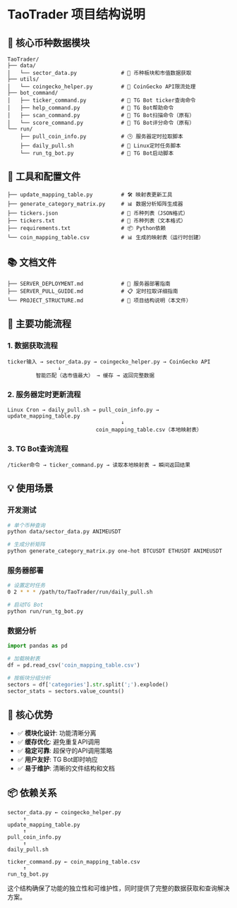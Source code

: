 # TaoTrader 项目结构说明

## 📁 核心币种数据模块

```
TaoTrader/
├── data/
│   └── sector_data.py              # 🎯 币种板块和市值数据获取
├── utils/
│   └── coingecko_helper.py         # 🔧 CoinGecko API限流处理
├── bot_command/
│   ├── ticker_command.py           # 📱 TG Bot ticker查询命令
│   ├── help_command.py             # 📱 TG Bot帮助命令
│   ├── scan_command.py             # 📱 TG Bot扫描命令（原有）
│   └── score_command.py            # 📱 TG Bot评分命令（原有）
└── run/
    ├── pull_coin_info.py           # 🕒 服务器定时拉取脚本
    ├── daily_pull.sh               # 🐧 Linux定时任务脚本
    └── run_tg_bot.py               # 📱 TG Bot启动脚本
```

## 🔧 工具和配置文件

```
├── update_mapping_table.py         # 🛠️ 映射表更新工具
├── generate_category_matrix.py     # 📊 数据分析矩阵生成器
├── tickers.json                    # 📄 币种列表（JSON格式）
├── tickers.txt                     # 📄 币种列表（文本格式）
├── requirements.txt                # 📦 Python依赖
└── coin_mapping_table.csv          # 📊 生成的映射表（运行时创建）
```

## 📚 文档文件

```
├── SERVER_DEPLOYMENT.md            # 🚀 服务器部署指南
├── SERVER_PULL_GUIDE.md            # 📋 定时拉取详细指南
└── PROJECT_STRUCTURE.md            # 📁 项目结构说明（本文件）
```

## 🚀 主要功能流程

### 1. 数据获取流程
```
ticker输入 → sector_data.py → coingecko_helper.py → CoinGecko API
                ↓
         智能匹配（选市值最大） → 缓存 → 返回完整数据
```

### 2. 服务器定时更新流程
```
Linux Cron → daily_pull.sh → pull_coin_info.py → update_mapping_table.py
                                    ↓
                            coin_mapping_table.csv（本地映射表）
```

### 3. TG Bot查询流程
```
/ticker命令 → ticker_command.py → 读取本地映射表 → 瞬间返回结果
```

## 💡 使用场景

### 开发测试
```bash
# 单个币种查询
python data/sector_data.py ANIMEUSDT

# 生成分析矩阵
python generate_category_matrix.py one-hot BTCUSDT ETHUSDT ANIMEUSDT
```

### 服务器部署
```bash
# 设置定时任务
0 2 * * * /path/to/TaoTrader/run/daily_pull.sh

# 启动TG Bot
python run/run_tg_bot.py
```

### 数据分析
```python
import pandas as pd

# 加载映射表
df = pd.read_csv('coin_mapping_table.csv')

# 按板块分组分析
sectors = df['categories'].str.split(';').explode()
sector_stats = sectors.value_counts()
```

## 🎯 核心优势

- ✅ **模块化设计**: 功能清晰分离
- ✅ **缓存优化**: 避免重复API调用
- ✅ **稳定可靠**: 超保守的API调用策略
- ✅ **用户友好**: TG Bot即时响应
- ✅ **易于维护**: 清晰的文件结构和文档

## 📦 依赖关系

```
sector_data.py ← coingecko_helper.py
     ↑
update_mapping_table.py
     ↑
pull_coin_info.py
     ↑
daily_pull.sh

ticker_command.py ← coin_mapping_table.csv
     ↑
run_tg_bot.py
```

这个结构确保了功能的独立性和可维护性，同时提供了完整的数据获取和查询解决方案。
